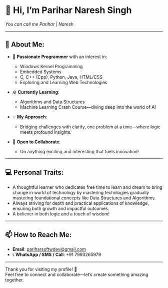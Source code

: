 # 👋 Hi, I’m **Parihar Naresh Singh**  
*You can call me Parihar | Naresh*

---

## 👀 About Me:
- 🔧 **Passionate Programmer** with an interest in:  
  - Windows Kernel Programming  
  - Embedded Systems
  - C, C++ (Cpp), Python, Java, HTML/CSS
  - Exploring and Learning Web Technologies  

- ⚙️ **Currently Learning**:  
  - Algorithms and Data Structures  
  - Machine Learning Crash Course—diving deep into the world of AI  

- 💡 **My Approach**:  
  - Bridging challenges with clarity, one problem at a time—where logic meets profound insights.

- 💞️ **Open to Collaborate**:  
  - On anything exciting and interesting that fuels innovation!  

---

## 💻 Personal Traits:
- A thoughtful learner who dedicates free time to learn and dream to bring change in world of technology by mastering technlogies gradually  mastering foundational concepts like Data Structures and Algorithms.  
- Always striving for depth and practical applications of knowledge, ensuring both growth and impactful outcomes.  
- A believer in both logic and a touch of wisdom!  

---

## 📫 How to Reach Me:
- **Email**: pariharsoftwdev@gmail.com  
- 📞 **WhatsApp / SMS / Call**: +91 7993265979  

---

Thank you for visiting my profile! 🚀  
Feel free to connect and collaborate—let’s create something amazing together.  


<!---
Parihar07/Parihar07 is a ✨ special ✨ repository because its `README.md` (this file) appears on your GitHub profile.
You can click the Preview link to take a look at your changes.
--->
